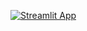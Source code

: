 [![Streamlit App](https://static.streamlit.io/badges/streamlit_badge_black_white.svg)](https://share.streamlit.io/anoopk1010/AskingAIQuestions/new/main)
